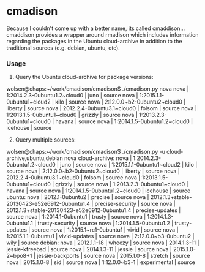 cmadison
========
Because I couldn't come up with a better name, its called cmaddison... cmaddison provides a wrapper
around rmadison which includes information regarding the packages in the Ubuntu cloud-archive in
addition to the traditional sources (e.g. debian, ubuntu, etc).

### Usage

1. Query the Ubuntu cloud-archive for package versions:

wolsen@chaps:~/work/cmadison/cmadison$ ./cmadison.py nova
 nova | 1:2014.2.3-0ubuntu1.2~cloud0 | juno     | source
 nova | 1:2015.1.1-0ubuntu1~cloud2   | kilo     | source
 nova | 2:12.0.0~b2-0ubuntu2~cloud0  | liberty  | source
 nova | 2012.2.4-0ubuntu3.1~cloud0   | folsom   | source
 nova | 1:2013.1.5-0ubuntu1~cloud0   | grizzly  | source
 nova | 1:2013.2.3-0ubuntu1~cloud0   | havana   | source
 nova | 1:2014.1.5-0ubuntu1.2~cloud0 | icehouse | source

2. Query multiple sources:

wolsen@chaps:~/work/cmadison/cmadison$ ./cmadison.py -u cloud-archive,ubuntu,debian nova
cloud-archive:
 nova | 1:2014.2.3-0ubuntu1.2~cloud0 | juno     | source
 nova | 1:2015.1.1-0ubuntu1~cloud2   | kilo     | source
 nova | 2:12.0.0~b2-0ubuntu2~cloud0  | liberty  | source
 nova | 2012.2.4-0ubuntu3.1~cloud0   | folsom   | source
 nova | 1:2013.1.5-0ubuntu1~cloud0   | grizzly  | source
 nova | 1:2013.2.3-0ubuntu1~cloud0   | havana   | source
 nova | 1:2014.1.5-0ubuntu1.2~cloud0 | icehouse | source
ubuntu:
 nova | 2012.1-0ubuntu2                              | precise          | source
 nova | 2012.1.3+stable-20130423-e52e6912-0ubuntu1.4 | precise-security | source
 nova | 2012.1.3+stable-20130423-e52e6912-0ubuntu1.4 | precise-updates  | source
 nova | 1:2014.1-0ubuntu1                            | trusty           | source
 nova | 1:2014.1.3-0ubuntu1.1                        | trusty-security  | source
 nova | 1:2014.1.5-0ubuntu1.2                        | trusty-updates   | source
 nova | 1:2015.1~rc1-0ubuntu1                        | vivid            | source
 nova | 1:2015.1.1-0ubuntu1                          | vivid-updates    | source
 nova | 2:12.0.0~b3-0ubuntu2                         | wily             | source
debian:
 nova | 2012.1.1-18       | wheezy           | source
 nova | 2014.1.3-11       | jessie-kfreebsd  | source
 nova | 2014.1.3-11       | jessie           | source
 nova | 2015.1.0-2~bpo8+1 | jessie-backports | source
 nova | 2015.1.0-8        | stretch          | source
 nova | 2015.1.0-8        | sid              | source
 nova | 1:12.0.0~b3-1     | experimental     | source


